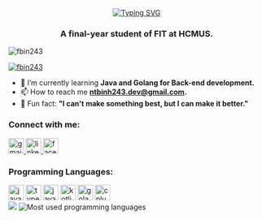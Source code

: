 <div align="center">
  <a href="https://git.io/typing-svg">
    <img src="https://readme-typing-svg.demolab.com?font=&weight=500&size=25&pause=1000&center=true&random=false&width=435&lines=Hi+%F0%9F%91%8B%2C+I'm+Fbin.;Nice+to+meet+you%2C+guys+!" alt="Typing SVG" />
  </a>
</div>
<h3 align="center">A final-year student of FIT at HCMUS.</h3>
<p align="left">
  <img
    src="https://komarev.com/ghpvc/?username=fbin243&label=Profile%20views&color=0e75b6&style=flat"
    alt="fbin243"
  />
</p>

<p align="left">
  <a href="https://github.com/ryo-ma/github-profile-trophy"
    ><img
      src="https://github-profile-trophy.vercel.app/?username=fbin243"
      alt="fbin243"
  /></a>
</p>

- 🌱 I’m currently learning **Java and Golang for Back-end development.**
- 📫 How to reach me **ntbinh243.dev@gmail.com.**
- 🥰 Fun fact: **"I can't make something best, but I can make it better."**

### Connect with me:

<div align="left">
  <a href="mailto:ntbinh243.dev@gmail.com">
    <img src="https://img.shields.io/static/v1?message=Gmail&logo=gmail&label=&color=D14836&logoColor=white&labelColor=&style=for-the-badge" height="30" alt="gmail logo"  />
  </a>
  <a href="https://www.linkedin.com/in/b%C3%ACnh-nguy%E1%BB%85n-772b072b7/">
    <img src="https://img.shields.io/static/v1?message=LinkedIn&logo=linkedin&label=&color=0077B5&logoColor=white&labelColor=&style=for-the-badge" height="30" alt="linkedin logo"  />
  </a>
  <a href="https://www.facebook.com/ntbinh243">
    <img src="https://img.shields.io/static/v1?message=Facebook&logo=facebook&label=&color=1877F2&logoColor=white&labelColor=&style=for-the-badge" height="30" alt="facebook logo"  />
  </a>
</div>

### Programming Languages:

<div align="left">
  <img src="https://img.shields.io/badge/JavaScript-F7DF1E?logo=javascript&logoColor=black&style=for-the-badge" height="30" alt="javascript logo"  />
  <img src="https://img.shields.io/badge/TypeScript-007ACC?logo=typescript&logoColor=white&style=for-the-badge" height="30" alt="typescript logo"  />
  <img src="https://img.shields.io/badge/Java-007396?logo=java&logoColor=white&style=for-the-badge&color=red" height="30" alt="java logo"  />
  <img src="https://img.shields.io/badge/Kotlin-7F52FF?logo=kotlin&logoColor=white&style=for-the-badge" height="30" alt="kotlin logo"  />
  <img src="https://img.shields.io/badge/Golang-69D8E5?logo=go&logoColor=black&style=for-the-badge" height="30" alt="golang logo"  />
  <img src="https://img.shields.io/badge/C++-00599C?logo=cplusplus&logoColor=white&style=for-the-badge" height="30" alt="cplusplus logo"  />
</div>

<img src="https://github-profile-summary-cards.vercel.app/api/cards/profile-details?username=fbin243&theme=github_dark" />
<img src="https://github-readme-stats.vercel.app/api/top-langs/?username=fbin243&theme=default&show_icons=true&hide_border=true&layout=compact" alt="Most used programming languages" />



